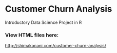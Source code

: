 # Customer Churn Analysis
Introductory Data Science Project in R

### View HTML files here:
http://shimakanani.com/customer-churn-analysis/
